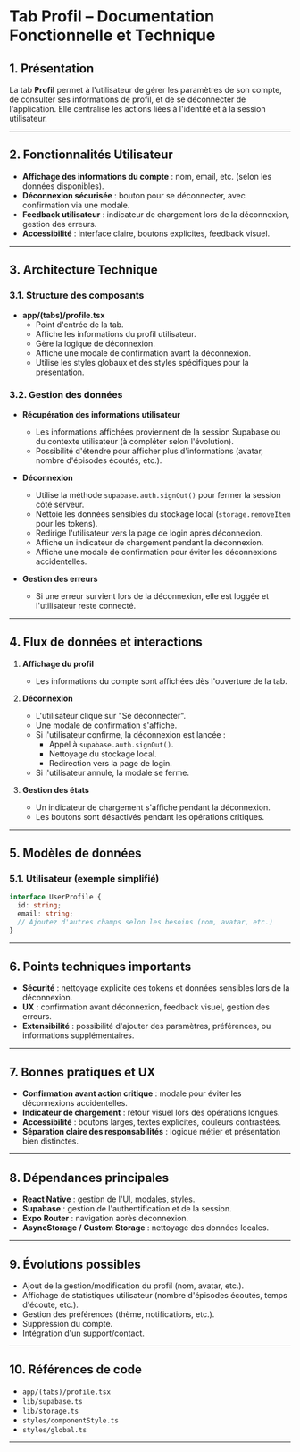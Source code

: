 # Tab Profil – Documentation Fonctionnelle et Technique

## 1. Présentation

La tab **Profil** permet à l'utilisateur de gérer les paramètres de son compte, de consulter ses informations de profil, et de se déconnecter de l'application. Elle centralise les actions liées à l'identité et à la session utilisateur.

---

## 2. Fonctionnalités Utilisateur

- **Affichage des informations du compte** : nom, email, etc. (selon les données disponibles).
- **Déconnexion sécurisée** : bouton pour se déconnecter, avec confirmation via une modale.
- **Feedback utilisateur** : indicateur de chargement lors de la déconnexion, gestion des erreurs.
- **Accessibilité** : interface claire, boutons explicites, feedback visuel.

---

## 3. Architecture Technique

### 3.1. Structure des composants

- **app/(tabs)/profile.tsx**
  - Point d'entrée de la tab.
  - Affiche les informations du profil utilisateur.
  - Gère la logique de déconnexion.
  - Affiche une modale de confirmation avant la déconnexion.
  - Utilise les styles globaux et des styles spécifiques pour la présentation.

### 3.2. Gestion des données

- **Récupération des informations utilisateur**
  - Les informations affichées proviennent de la session Supabase ou du contexte utilisateur (à compléter selon l'évolution).
  - Possibilité d'étendre pour afficher plus d'informations (avatar, nombre d'épisodes écoutés, etc.).

- **Déconnexion**
  - Utilise la méthode `supabase.auth.signOut()` pour fermer la session côté serveur.
  - Nettoie les données sensibles du stockage local (`storage.removeItem` pour les tokens).
  - Redirige l'utilisateur vers la page de login après déconnexion.
  - Affiche un indicateur de chargement pendant la déconnexion.
  - Affiche une modale de confirmation pour éviter les déconnexions accidentelles.

- **Gestion des erreurs**
  - Si une erreur survient lors de la déconnexion, elle est loggée et l'utilisateur reste connecté.

---

## 4. Flux de données et interactions

1. **Affichage du profil**
   - Les informations du compte sont affichées dès l'ouverture de la tab.

2. **Déconnexion**
   - L'utilisateur clique sur "Se déconnecter".
   - Une modale de confirmation s'affiche.
   - Si l'utilisateur confirme, la déconnexion est lancée :
     - Appel à `supabase.auth.signOut()`.
     - Nettoyage du stockage local.
     - Redirection vers la page de login.
   - Si l'utilisateur annule, la modale se ferme.

3. **Gestion des états**
   - Un indicateur de chargement s'affiche pendant la déconnexion.
   - Les boutons sont désactivés pendant les opérations critiques.

---

## 5. Modèles de données

### 5.1. Utilisateur (exemple simplifié)

```ts
interface UserProfile {
  id: string;
  email: string;
  // Ajoutez d'autres champs selon les besoins (nom, avatar, etc.)
}
```

---

## 6. Points techniques importants

- **Sécurité** : nettoyage explicite des tokens et données sensibles lors de la déconnexion.
- **UX** : confirmation avant déconnexion, feedback visuel, gestion des erreurs.
- **Extensibilité** : possibilité d'ajouter des paramètres, préférences, ou informations supplémentaires.

---

## 7. Bonnes pratiques et UX

- **Confirmation avant action critique** : modale pour éviter les déconnexions accidentelles.
- **Indicateur de chargement** : retour visuel lors des opérations longues.
- **Accessibilité** : boutons larges, textes explicites, couleurs contrastées.
- **Séparation claire des responsabilités** : logique métier et présentation bien distinctes.

---

## 8. Dépendances principales

- **React Native** : gestion de l'UI, modales, styles.
- **Supabase** : gestion de l'authentification et de la session.
- **Expo Router** : navigation après déconnexion.
- **AsyncStorage / Custom Storage** : nettoyage des données locales.

---

## 9. Évolutions possibles

- Ajout de la gestion/modification du profil (nom, avatar, etc.).
- Affichage de statistiques utilisateur (nombre d'épisodes écoutés, temps d'écoute, etc.).
- Gestion des préférences (thème, notifications, etc.).
- Suppression du compte.
- Intégration d'un support/contact.

---

## 10. Références de code

- `app/(tabs)/profile.tsx`
- `lib/supabase.ts`
- `lib/storage.ts`
- `styles/componentStyle.ts`
- `styles/global.ts`

---
